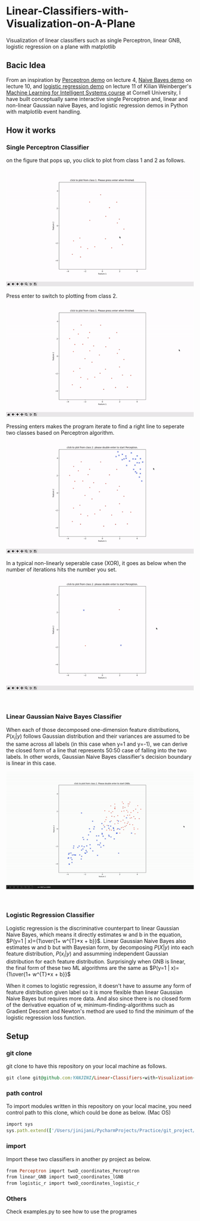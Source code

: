 # Linear-Classifiers-with-Visualization-on-A-Plane
Visualization of linear classifiers such as single Perceptron, linear GNB, logistic regression on a plane with matplotlib

## Bacic Idea
From an inspiration by [Perceptron demo](https://youtu.be/wl7gVvI-HuY?t=1331) on lecture 4, [Naive Bayes demo](https://youtu.be/rqB0XWoMreU?t=2498) on lecture 10, and [logistic regression demo](https://youtu.be/GnkDzIOxfzI?t=2703) on lecture 11 of Kilian Weinberger's [Machine Learning for Intelligent Systems course](https://www.cs.cornell.edu/courses/cs4780/2018fa/) at Cornell University, I have built conceptually same interactive single Perceptron and, linear and non-linear Gaussian naive Bayes, and logistic regression demos in Python with matplotlib event handling. <br />


## How it works
### Single Perceptron Classifier

on the figure that pops up, you click to plot from class 1 and 2 as follows. <br />

![click to plot from class 1](/images/click%20to%20plot%20from%20class%201.gif)

Press enter to switch to plotting from class 2. <br />
![click to plot from class 2](/images/click%20to%20plot%20from%20class%202.gif)

Pressing enters makes the program iterate to find a right line to seperate two classes based on Perceptron algorithm. <br />
![Perceptron_lseperable](/images/Perceptron_lseperable.gif)

In a typical non-linearly seperable case (XOR), it goes as below when the number of iterations hits the number you set. <br />
![Perceptron_nlseperable](/images/Perceptron_nlseperable.gif) <br />
<br />
<br />

### Linear Gaussian Naive Bayes Classifier
When each of those decomposed one-dimension feature distributions, $P(x_i | y)$ follows Gaussian distribution and their variances are assumed to be the same across all labels (in this case when y=1 and y=-1), we can derive the closed form of a line that represents 50:50 case of falling into the two labels. In other words, Gaussian Naive Bayes classifier's decision boundary is linear in this case. <br />

![linear_GNB](/images/linear_GNB.gif) <br />
<br />
<br />

### Logistic Regression Classifier
Logistic regression is the discriminative counterpart to linear Gaussian Naive Bayes, which means it directly estimates w and b in the equation, $P(y=1 | x)={1\over{1+ w^{T}*x + b}}$. Linear Gaussian Naive Bayes also estimates w and b but with Bayesian form, by decomposing $P(X | y)$ into each feature distribution, $P(x_{i} | y)$ and assumming independent Gaussian distribution for each feature distribution. Surprisingly when GNB is linear, the final form of these two ML algorithms are the same as $P(y=1 | x)={1\over{1+ w^{T}*x + b}}$

When it comes to logistic regression, it doesn't have to assume any form of feature distribution given label so it is more flexible than linear Gaussian Naive Bayes but requires more data. And also since there is no closed form of the derivative equation of w, minimum-finding-algorithms such as Gradient Descent and Newton's method are used to find the minimum of the logistic regression loss function. 


## Setup

### git clone
git clone to have this repository on your local machine as follows.
```ruby
git clone git@github.com:YANJINI/Linear-Classifiers-with-Visualization-on-A-Plane.git
```

### path control
To import modules written in this repository on your local macine, you need control path to this clone, which could be done as below. (Mac OS)
```ruby
import sys
sys.path.extend(['/Users/jinijani/PycharmProjects/Practice/git_project/Single-Perceptron-and-Gaussian-Naive-Bayes-Classifier-with-Visualization-on-A-Plane'])
```

### import 
Import these two classifiers in another py project as below.
```ruby
from Perceptron import twoD_coordinates_Perceptron
from linear_GNB import twoD_coordinates_lGNB
from logistic_r import twoD_coordinates_logistic_r
```

### Others
Check examples.py to see how to use the programes
